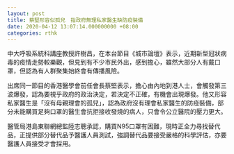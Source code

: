```yaml
---
layout: post
title: 蔡堅形容似孤兒　指政府無理私家醫生缺防疫裝備　
date: 2020-04-12 13:07:14.000000000 +08:00
categories: rthk
---
```


中大呼吸系統科講座教授許樹昌，在本台節目《城市論壇》表示，近期新型冠狀病毒的疫情走勢較樂觀，但見到有不少市民外出，感到擔心，雖然大部分人有戴口罩，但認為有人群聚集始終會有傳播風險。

出席同一節目的香港醫學會前任會長蔡堅表示，擔心由內地到港人士，會觸發第三波爆發，認為要視乎政府的政治決定，若決定不正確，有機會出現爆發。他又形容私家醫生是「沒有母親理會的孤兒」，認為政府沒有理會私家醫生的防疫裝備，部分未能購買足夠口罩的醫生會抗拒接收發燒的病人，只會令公立醫院的壓力更大。

醫管局港島東聯網總監陸志聰承認，購買N95口罩有困難，現時正全力尋找替代品，正提供部分替代品予醫護人員測試，強調替代品要接受嚴格的科學評估，亦要醫護人員接受才會採用。
